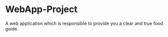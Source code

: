 # WebApp-Project
A web application which is responsible to provide you a clear and true food guide.
